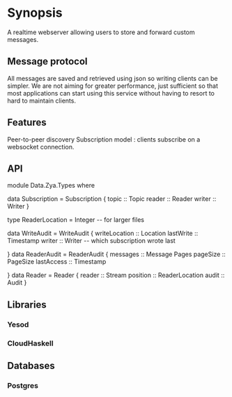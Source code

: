 # Synopsis

A realtime webserver allowing users to store and forward custom messages. 

## Message protocol
All messages are saved and retrieved using json so writing clients can be simpler. We are not aiming
for greater performance, just sufficient so that most applications can start using this service without having to resort to hard to maintain clients.

## Features 
Peer-to-peer discovery
Subscription model : clients subscribe on a websocket connection.

## API
module Data.Zya.Types where

data Subscription = 
	Subscription {
		topic :: Topic
		reader :: Reader
		writer :: Writer
}

type ReaderLocation = Integer -- for larger files

data WriteAudit = WriteAudit {
	writeLocation :: Location
	lastWrite :: Timestamp
	writer :: Writer -- which subscription wrote last 

}
data ReaderAudit = ReaderAudit {
	messages :: Message Pages
	pageSize :: PageSize
	lastAccess :: Timestamp

}
data Reader = Reader {
	reader :: Stream
	position :: ReaderLocation
	audit :: Audit
}






## Libraries

### Yesod 
### CloudHaskell

## Databases

### Postgres